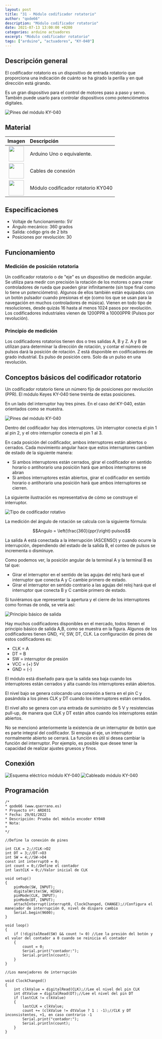 ```yaml
---
layout: post
title: "31 - Módulo codificador rotatorio"
author: "qode66"
description: "Módulo codificador rotatorio"
date: 2021-07-13 13:00:00 +0200
categories: arduino actuadores
excerpt: "Módulo codificador rotatorio"
tags: ["arduino", "actuadores", "KY-040"]
---
```


[img1]: /assets/imatges/ard/ard_31_01.png "Pines del módulo KY-040"
[img2]: /assets/imatges/ard/ard_31_02.png "Tipo de codificador rotativo"
[img3]: /assets/imatges/ard/ard_31_03.png "Principio básico de salida"
[img4]: /assets/imatges/ard/ard_31_04.gif "Principio básico de salida"
[img5]: /assets/imatges/ard/ard_31_05.png "Esquema eléctrico módulo KY-040"
[img6]: /assets/imatges/ard/ard_31_06.png "Cableado módulo KY-040"

## Descripción general

El codificador rotatorio es un dispositivo de entrada rotatorio que
proporciona una indicación de cuánto se ha girado la perilla y en qué
dirección está girando.

Es un gran dispositivo para el control de motores paso a paso y servo. También
puede usarlo para controlar dispositivos como potenciómetros digitales.

![Pines del módulo KY-040][img1]

## Material

|                               Imagen                               | Descripción                       |
| :----------------------------------------------------------------: | :------------------------------- |
| <img src="/assets/imatges/mat/mat_unor3.png" width="50" height="50">  | Arduino Uno o equivalente.        |
| <img src="/assets/imatges/mat/mat_cables.png" width="50" height="50"> | Cables de conexión               |
| <img src="/assets/imatges/mat/mat_KY-040.png" width="50" height="50"> | Módulo codificador rotatorio KY040 |

## Especificaciones

- Voltaje de funcionamiento: 5V
- Ángulo mecánico: 360 grados
- Salida: código gris de 2 bits
- Posiciones por revolución: 30

## Funcionamiento

### Medición de posición rotatoria

Un codificador rotatorio o de "eje" es un dispositivo de medición
angular. Se utiliza para medir con precisión la rotación de los motores o
para crear controladores de rueda que pueden girar infinitamente (sin
tope final como lo tiene un potenciómetro). Algunos de ellos también están
equipados con un botón pulsador cuando presionas el eje (como los que
se usan para la navegación en muchos controladores de música). Vienen en
todo tipo de resoluciones, desde quizás 16 hasta al menos 1024 pasos por
revolución. Los codificadores industriales vienen de 1200PPR a 10000PPR
(Pulsos por revolución).

### Principio de medición

Los codificadores rotatorios tienen dos o tres salidas A, B y Z. A y B
se utilizan para determinar la dirección de rotación, y contar el
número de pulsos dará la posición de rotación. Z está disponible en
codificadores de grado industrial. Es pulso de posición cero. Solo da un
pulso en una revolución.

## Conceptos básicos del codificador rotatorio

Un codificador rotatorio tiene un número fijo de posiciones por revolución
(PPR). El módulo Keyes KY-040 tiene treinta de estas posiciones.

En un lado del interruptor hay tres pines. En el caso del KY-040,
están orientados como se muestra.

![Pines del módulo KY-040][img2]

Dentro del codificador hay dos interruptores. Un interruptor conecta el
pin 1 al pin 2, y el otro interruptor conecta el pin 1 al 3.

En cada posición del codificador, ambos interruptores están abiertos o
cerrados. Cada movimiento angular hace que estos interruptores cambien
de estado de la siguiente manera:

- Si ambos interruptores están cerrados, girar el codificador en
  sentido horario o antihorario una posición hará que ambos
  interruptores se abran
- Si ambos interruptores están abiertos, girar el codificador en
  sentido horario o antihorario una posición hará que ambos
  interruptores se cierren.

La siguiente ilustración es representativa de cómo se construye
el interruptor.

![Tipo de codificador rotativo][img3]

La medición del ángulo de rotación se calcula con la siguiente fórmula:

$$Angulo = \left(\frac{360}{ppr}\right)·pulsos$$

La salida A está conectada a la interrupción (ASCENSO) y cuando ocurre la
interrupción, dependiendo del estado de la salida B, el conteo de pulsos
se incrementa o disminuye.

Como podemos ver, la posición angular de la terminal A y la terminal B es
tal que:

- Girar el interruptor en el sentido de las agujas del reloj hará
  que el interruptor que conecta A y C cambie primero de estado.
- Girar el interruptor en sentido contrario a las agujas del reloj hará
  que el interruptor que conecta B y C cambie primero de estado.

Si tuviéramos que representar la apertura y el cierre de los interruptores
como formas de onda, se vería así:

![Principio básico de salida][img4]

Hay muchos codificadores disponibles en el mercado, todos tienen el
principio básico de salida A,B, como se muestra en la figura. Algunos de los
codificadores tienen GND, +V, SW, DT, CLK. La configuración de pines
de estos codificadores es:

- CLK = A
- DT = B
- SW = interruptor de presión
- VCC = (+) 5V
- GND = (-)

El módulo está diseñado para que la salida sea baja cuando los
interruptores están cerrados y alta cuando los interruptores están abiertos.

El nivel bajo se genera colocando una conexión a tierra en el pin C y
pasándola a los pines CLK y DT cuando los interruptores están cerrados.

El nivel alto se genera con una entrada de suministro de 5 V y
resistencias pull-up, de manera que CLK y DT están altos cuando los
interruptores están abiertos.

No se mencionó anteriormente la existencia de un interruptor de botón
que es parte integral del codificador. Si empuja el eje, un interruptor
normalmente abierto se cerrará. La función es útil si desea cambiar la
función del interruptor. Por ejemplo, es posible que desee tener la
capacidad de realizar ajustes gruesos y finos.

## Conexión

![Esquema eléctrico módulo KY-040][img5]
![Cableado módulo KY-040][img6]

## Programación

```Arduino
/*
* qode66 (www.qserrano.es)
* Proyecto nº: ARD031
* Fecha: 29/01/2022
* Descripción: Prueba del módulo encoder KY040
* Nota:
*
*/

//Define la conexión de pines

int CLK = 2;//CLK->D2
int DT = 3;//DT->D3
int SW = 4;//SW->D4
const int interrupt0 = 0;
int count = 0;//Define el contador
int lastCLK = 0;//Valor inicial de CLK

void setup()
{
    pinMode(SW, INPUT);
    digitalWrite(SW, HIGH);
    pinMode(CLK, INPUT);
    pinMode(DT, INPUT);
    attachInterrupt(interrupt0, ClockChanged, CHANGE);//Configura el manejador de interrupción 0, nivel de disparo cambio
    Serial.begin(9600);
}

void loop()
{
    if (!digitalRead(SW) && count != 0) //Lee la presión del botón y el valor del contador a 0 cuando se reinicia el contador
    {
        count = 0;
        Serial.print("contador:");
        Serial.println(count);
    }
}

//Los manejadores de interrupción

void ClockChanged()
{
    int clkValue = digitalRead(CLK);//Lee el nivel del pin CLK
    int dtValue = digitalRead(DT);//Lee el nivel del pin DT
    if (lastCLK != clkValue)
    {
        lastCLK = clkValue;
        count += (clkValue != dtValue ? 1 : -1);//CLK y DT inconsistentes, +1, en caso contrario -1
        Serial.print("contador:");
        Serial.println(count);
    }
}
```
